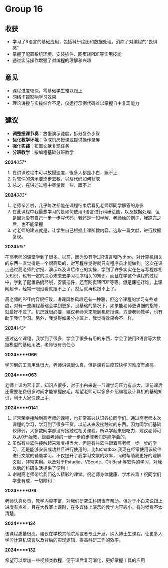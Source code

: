 # Group 16


## 收获
- 学习了R语言的基础应用，包括科研绘图和数据处理，消除了对编程的"畏惧感"
- 掌握了配置系统环境、安装插件、网页转PDF等实用技能
- 通过实际操作增强了对编程的理解和兴趣

## 意见
- 课程进度较快，零基础学生难以跟上
- 网络卡顿影响学习效果
- 理论讲授与实操结合不足，仅运行示例代码难以掌握自主复现能力

## 建议
- **调整授课节奏**：放慢演示速度，拆分复杂步骤
- **优化教学环境**：争取机房授课或提供操作录屏
- **强化实践**：布置文献复现任务
- **分班教学**：按编程基础分班教学

  
**2024***057**

1. 在讲课过程中可以放慢速度，很多人都是小白，跟不上
2. 对软件的演示要逐步去教，以及代码如何获取
3. 总之，在讲述过程中尽量慢一些，跟不上

 **2024***083**

1. 老师辛苦啦，几乎每次都能在课程结束后看见老师帮同学解答的身影
2. 在此课程中我最想学习的是如何使用R语言进行科研绘图，以及数据处理，但是因为没有自己一步一步写代码，我还是一知半解，老师给的例子，我跑完之后，也不能掌握
3. 对老师的建议就是，让学生自己根据上课所教内容，选取一篇文献，进行数据复现。

**2024***105**

在高老师的课堂学到了很多。以前，因为没有学过R语言和Python，对计算机相关的东西一直觉得是一个很高级的，对写程序觉得就只有程序员才能做到。这次在课上通过高老师的讲授、演示以及课后作业的实操，学到了许多实实在在与写程序相关知识，也有一定的决心未来去学习程序相关的知识。而且在学这个课程的过程中，学到了配置系统环境，安装插件，还有网页转PDF等等。但是课程好难，上课网超卡，经常一眼没看就跟不上了，然后就再也跟不上了。

高老师的PPT内容很细致，讲课风格风趣还有一种雅，但这个课程的学习有些难度，对有一些编程基础会学到更多。没基础的情况下，如果能老师更详细的指导，就最好不过了。机房就很必要，建议老师未来能到机房授课，方便老师教学，也有助于我们学习。另外，我觉得如果分小班上，我觉得效果会不一样。

**2024***143**

通过这个课程，我学到了很多，学会了很多有用的东西，学会了使用R语言等大数据模型的基础用法，老师很有责任心

**2024****066**

学习到的工具用处很大，老师讲课很认真，但是课程进度较快学习难度有点高

**2024****063** 

老师上课内容丰富，知识点很多，对于小白来说一节课学习压力有点大，课前课后还需要花费很多时间才能掌握皮毛，希望老师可以多多介绍编程及计算机的基础知识，利于大家快速上手.

**2024****0141**

1. 非常荣幸接触到高老师的课程，也非常高兴认识各位同学们。通过高老师本次课程的学习，学习到了很多干货，以前从来没接触过的东西。因为同学们基础较薄弱，大多数同学都没有接触过相关课程，所以学起来很吃力，建议老师可以从0开始教，跟着老师的一步一步的步骤我们是能学会的。
2. 虽然有些软件接触起来难度相当大，但是有些软件跟着高老师一步一步的学习，还是能够安装成功并且进行使用的，比如chatbox,我现在经常使用该软件进行文献的辅助学习，不仅提升了我学习文献的效率，同时帮助我更好的理解文献，非常实用。以及对于Rstudio、VScode、Git Bash等软件的学习，对我以后的科研生活提供了便利！
3. 谢谢高老师带给我们这么精彩的课堂。祝老师身体健康、学术长青！祝同学们学业有成，一切顺利！


**2024****076**

老师认真负责，教学内容丰富，对我们研究生科研很有帮助。但对于小白来说跟上进度有点难，且在大教室上课时，在多媒体上演示的教学内容较小，有时候看不太清楚。

**2024****134**

该课程质量很高，建议在学校其他院系或者专业开展，纳入博士生课程，让更多人学习计算机语言以及背后的实现逻辑，提高科研工作的效率。

**2024****132**

希望可以增加一些视频类教程，便于课后复习消化，更好掌握工具的应用

